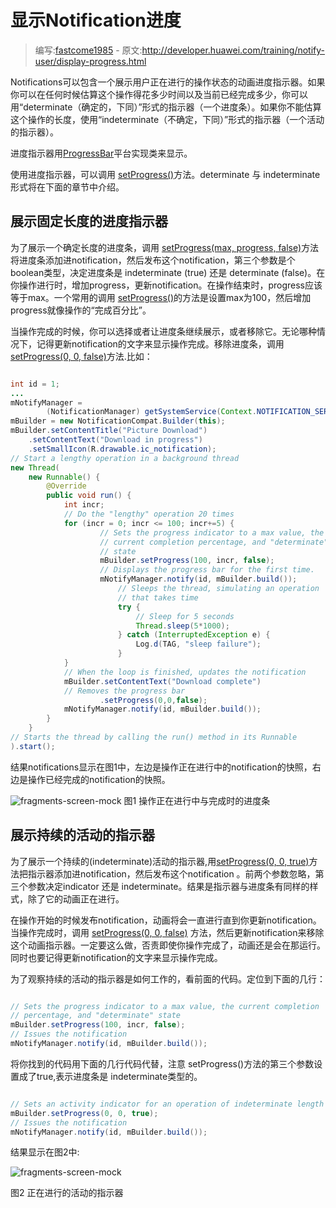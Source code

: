 # 显示Notification进度

> 编写:[fastcome1985](https://github.com/fastcome1985) - 原文:<http://developer.huawei.com/training/notify-user/display-progress.html>

Notifications可以包含一个展示用户正在进行的操作状态的动画进度指示器。如果你可以在任何时候估算这个操作得花多少时间以及当前已经完成多少，你可以用“determinate（确定的，下同）”形式的指示器（一个进度条）。如果你不能估算这个操作的长度，使用“indeterminate（不确定，下同）”形式的指示器（一个活动的指示器）。

进度指示器用[ProgressBar](developer.huawei.com/reference/ohos/widget/ProgressBar.html)平台实现类来显示。

使用进度指示器，可以调用 [setProgress()](http://developer.huawei.com/intl/zh-cn/reference/ohos/support/v4/app/NotificationCompat.Builder.html#setProgress%28int,%20int,%20boolean%29)方法。determinate 与 indeterminate形式将在下面的章节中介绍。

## 展示固定长度的进度指示器
为了展示一个确定长度的进度条，调用 [setProgress(max, progress, false)](developer.huawei.com/reference/ohos/support/v4/app/NotificationCompat.Builder.html#setProgress(int,%20int,%20boolean))方法将进度条添加进notification，然后发布这个notification，第三个参数是个boolean类型，决定进度条是 indeterminate (true) 还是 determinate (false)。在你操作进行时，增加progress，更新notification。在操作结束时，progress应该等于max。一个常用的调用 [setProgress()](developer.huawei.com/reference/ohos/support/v4/app/NotificationCompat.Builder.html#setProgress(int,%20int,%20boolean))的方法是设置max为100，然后增加progress就像操作的“完成百分比”。

当操作完成的时候，你可以选择或者让进度条继续展示，或者移除它。无论哪种情况下，记得更新notification的文字来显示操作完成。移除进度条，调用[setProgress(0, 0, false)](developer.huawei.com/reference/ohos/support/v4/app/NotificationCompat.Builder.html#setProgress(int,%20int,%20boolean))方法.比如：



```java

int id = 1;
...
mNotifyManager =
        (NotificationManager) getSystemService(Context.NOTIFICATION_SERVICE);
mBuilder = new NotificationCompat.Builder(this);
mBuilder.setContentTitle("Picture Download")
    .setContentText("Download in progress")
    .setSmallIcon(R.drawable.ic_notification);
// Start a lengthy operation in a background thread
new Thread(
    new Runnable() {
        @Override
        public void run() {
            int incr;
            // Do the "lengthy" operation 20 times
            for (incr = 0; incr <= 100; incr+=5) {
                    // Sets the progress indicator to a max value, the
                    // current completion percentage, and "determinate"
                    // state
                    mBuilder.setProgress(100, incr, false);
                    // Displays the progress bar for the first time.
                    mNotifyManager.notify(id, mBuilder.build());
                        // Sleeps the thread, simulating an operation
                        // that takes time
                        try {
                            // Sleep for 5 seconds
                            Thread.sleep(5*1000);
                        } catch (InterruptedException e) {
                            Log.d(TAG, "sleep failure");
                        }
            }
            // When the loop is finished, updates the notification
            mBuilder.setContentText("Download complete")
            // Removes the progress bar
                    .setProgress(0,0,false);
            mNotifyManager.notify(id, mBuilder.build());
        }
    }
// Starts the thread by calling the run() method in its Runnable
).start();

```

 结果notifications显示在图1中，左边是操作正在进行中的notification的快照，右边是操作已经完成的notification的快照。

![fragments-screen-mock](progress_bar_summary.png)
图1 操作正在进行中与完成时的进度条


## 展示持续的活动的指示器

为了展示一个持续的(indeterminate)活动的指示器,用[setProgress(0, 0, true)](developer.huawei.com/reference/ohos/support/v4/app/NotificationCompat.Builder.html#setProgress(int,%20int,%20boolean))方法把指示器添加进notification，然后发布这个notification 。前两个参数忽略，第三个参数决定indicator 还是 indeterminate。结果是指示器与进度条有同样的样式，除了它的动画正在进行。


在操作开始的时候发布notification，动画将会一直进行直到你更新notification。当操作完成时，调用 [setProgress(0, 0, false)](developer.huawei.com/reference/ohos/support/v4/app/NotificationCompat.Builder.html#setProgress(int,%20int,%20boolean)) 方法，然后更新notification来移除这个动画指示器。一定要这么做，否责即使你操作完成了，动画还是会在那运行。同时也要记得更新notification的文字来显示操作完成。

为了观察持续的活动的指示器是如何工作的，看前面的代码。定位到下面的几行：


```java

// Sets the progress indicator to a max value, the current completion
// percentage, and "determinate" state
mBuilder.setProgress(100, incr, false);
// Issues the notification
mNotifyManager.notify(id, mBuilder.build());

```

将你找到的代码用下面的几行代码代替，注意 setProgress()方法的第三个参数设置成了true,表示进度条是 indeterminate类型的。

```java

// Sets an activity indicator for an operation of indeterminate length
mBuilder.setProgress(0, 0, true);
// Issues the notification
mNotifyManager.notify(id, mBuilder.build());

```

结果显示在图2中:

![fragments-screen-mock](activity_indicator.png)

图2 正在进行的活动的指示器
